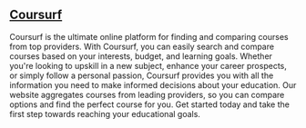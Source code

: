 ## [Coursurf](https://coursurf-courses.vercel.app/)

Coursurf is the ultimate online platform for finding and comparing courses from top providers. With Coursurf, you can easily search and compare courses based on your interests, budget, and learning goals. Whether you're looking to upskill in a new subject, enhance your career prospects, or simply follow a personal passion, Coursurf provides you with all the information you need to make informed decisions about your education. Our website aggregates courses from leading providers, so you can compare options and find the perfect course for you. Get started today and take the first step towards reaching your educational goals.
